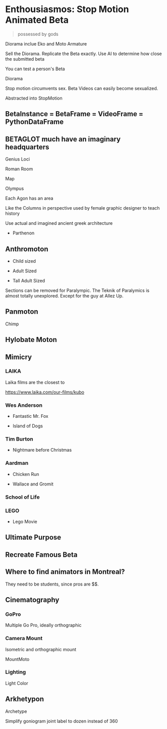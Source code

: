 # Enthousiasmos: Stop Motion Animated Beta

> possessed by gods

Diorama inclue Eko and Moto Armature

Sell the Diorama. Replicate the Beta exactly. Use AI to determine how close the submitted beta

You can test a person's Beta

Diorama

Stop motion circumvents sex. Beta Videos can easily become sexualized.

Abstracted into StopMotion

## BetaInstance = BetaFrame = VideoFrame = PythonDataFrame

## BETAGLOT much have an imaginary headquarters

Genius Loci

Roman Room

Map

Olympus

Each Agon has an area

Like the Columns in perspective used by female graphic designer to teach history

Use actual and imagined ancient greek architecture

- Parthenon

## Anthromoton

- Child sized

- Adult Sized

- Tall Adult Sized

Sections can be removed for Paralympic. The Teknik of Paralymics is almost totally unexplored. Except for the guy at Allez Up.

## Panmoton

Chimp

## Hylobate Moton

## Mimicry

### LAIKA

Laika films are the closest to

<https://www.laika.com/our-films/kubo>

### Wes Anderson

- Fantastic Mr. Fox

- Island of Dogs

### Tim Burton

- Nightmare before Christmas

### Aardman

- Chicken Run

- Wallace and Gromit

### School of Life

### LEGO

- Lego Movie

## Ultimate Purpose

## Recreate Famous Beta

## Where to find animators in Montreal?

They need to be students, since pros are $$.

## Cinematography

### GoPro

Multiple Go Pro, ideally orthographic

### Camera Mount

Isometric and orthographic mount

MountMoto

### Lighting

Light Color

## Arkhetypon 

Archetype

Simplify goniogram joint label to dozen instead of 360
